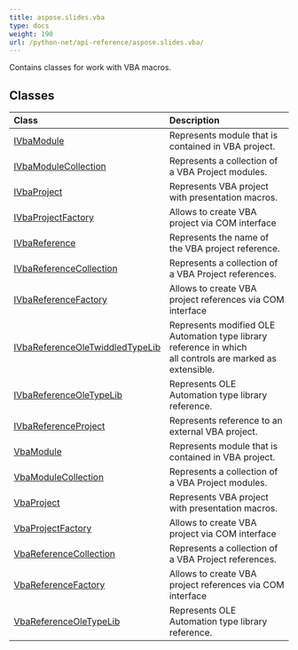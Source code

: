 ```yaml
---
title: aspose.slides.vba
type: docs
weight: 190
url: /python-net/api-reference/aspose.slides.vba/
---
```



Contains classes for work with VBA macros.

## **Classes**
|**Class**|**Description**|
| :- | :- |
|[IVbaModule](/slides/python-net/api-reference/aspose.slides.vba/ivbamodule/)|Represents module that is contained in VBA project.|
|[IVbaModuleCollection](/slides/python-net/api-reference/aspose.slides.vba/ivbamodulecollection/)|Represents a collection of a VBA Project modules.|
|[IVbaProject](/slides/python-net/api-reference/aspose.slides.vba/ivbaproject/)|Represents VBA project with presentation macros.|
|[IVbaProjectFactory](/slides/python-net/api-reference/aspose.slides.vba/ivbaprojectfactory/)|Allows to create VBA project via COM interface|
|[IVbaReference](/slides/python-net/api-reference/aspose.slides.vba/ivbareference/)|Represents the name of the VBA project reference.|
|[IVbaReferenceCollection](/slides/python-net/api-reference/aspose.slides.vba/ivbareferencecollection/)|Represents a collection of a VBA Project references.|
|[IVbaReferenceFactory](/slides/python-net/api-reference/aspose.slides.vba/ivbareferencefactory/)|Allows to create VBA project references via COM interface|
|[IVbaReferenceOleTwiddledTypeLib](/slides/python-net/api-reference/aspose.slides.vba/ivbareferenceoletwiddledtypelib/)|Represents modified OLE Automation type library reference in which <br/>            all controls are marked as extensible.|
|[IVbaReferenceOleTypeLib](/slides/python-net/api-reference/aspose.slides.vba/ivbareferenceoletypelib/)|Represents OLE Automation type library reference.|
|[IVbaReferenceProject](/slides/python-net/api-reference/aspose.slides.vba/ivbareferenceproject/)|Represents reference to an external VBA project.|
|[VbaModule](/slides/python-net/api-reference/aspose.slides.vba/vbamodule/)|Represents module that is contained in VBA project.|
|[VbaModuleCollection](/slides/python-net/api-reference/aspose.slides.vba/vbamodulecollection/)|Represents a collection of a VBA Project modules.|
|[VbaProject](/slides/python-net/api-reference/aspose.slides.vba/vbaproject/)|Represents VBA project with presentation macros.|
|[VbaProjectFactory](/slides/python-net/api-reference/aspose.slides.vba/vbaprojectfactory/)|Allows to create VBA project via COM interface|
|[VbaReferenceCollection](/slides/python-net/api-reference/aspose.slides.vba/vbareferencecollection/)|Represents a collection of a VBA Project references.|
|[VbaReferenceFactory](/slides/python-net/api-reference/aspose.slides.vba/vbareferencefactory/)|Allows to create VBA project references via COM interface|
|[VbaReferenceOleTypeLib](/slides/python-net/api-reference/aspose.slides.vba/vbareferenceoletypelib/)|Represents OLE Automation type library reference.|
